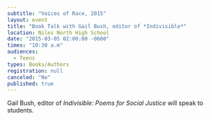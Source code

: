 ```yaml
---
subtitle: "Voices of Race, 2015"
layout: event
title: "Book Talk with Gail Bush, editor of *Indivisible*"
location: Niles North High School
date: "2015-03-05 02:00:00 -0600"
times: "10:30 a.m"
audiences: 
  - Teens
types: Books/Authors
registration: null
canceled: "No"
published: true
---
```


Gail Bush, editor of *Indivisible: Poems for Social Justice* will speak to students.
